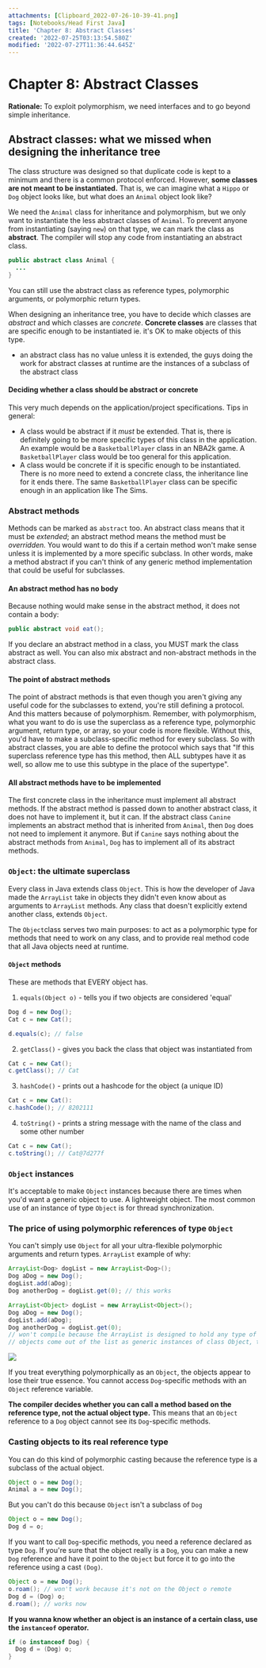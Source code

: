 ```yaml
---
attachments: [Clipboard_2022-07-26-10-39-41.png]
tags: [Notebooks/Head First Java]
title: 'Chapter 8: Abstract Classes'
created: '2022-07-25T03:13:54.580Z'
modified: '2022-07-27T11:36:44.645Z'
---
```


# Chapter 8: Abstract Classes

__Rationale:__ To exploit polymorphism, we need interfaces and to go beyond simple inheritance. 


## Abstract classes: what we missed when designing the inheritance tree

The class structure was designed so that duplicate code is kept to a minimum and there is a common protocol enforced. However, __some classes are not meant to be instantiated.__ That is, we can imagine what a `Hippo` or `Dog` object looks like, but what does an `Animal` object look like?

We need the `Animal` class for inheritance and polymorphism, but we only want to instantiate the less abstract classes of `Animal`. To prevent anyone from instantiating (saying `new`) on that type, we can mark the class as __abstract__. The compiler will stop any code from instantiating an abstract class. 

```java
public abstract class Animal {
  ...
}
```

You can still use the abstract class as reference types, polymorphic arguments, or polymorphic return types.

When designing an inheritance tree, you have to decide which classes are _abstract_ and which classes are _concrete_. __Concrete classes__ are classes that are specific enough to be instantiated ie. it's OK to make objects of this type. 

* an abstract class has no value unless it is extended, the guys doing the work for abstract classes at runtime are the instances of a subclass of the abstract class

#### Deciding whether a class should be abstract or concrete

This very much depends on the application/project specifications. Tips in general:

- A class would be abstract if it _must_ be extended. That is, there is definitely going to be more specific types of this class in the application. An example would be a `BasketballPlayer` class in an NBA2k game. A `BasketballPlayer` class would be too general for this application.
- A class would be concrete if it is specific enough to be instantiated. There is no more need to extend a concrete class, the inheritance line for it ends there. The same `BasketballPlayer` class can be specific enough in an application like The Sims.


### Abstract methods

Methods can be marked as `abstract` too. An abstract class means that it must be _extended_; an abstract method means the method must be _overridden._ You would want to do this if a certain method won't make sense unless it is implemented by a more specific subclass. In other words, make a method abstract if you can't think of any generic method implementation that could be useful for subclasses. 

#### An abstract method has no body

Because nothing would make sense in the abstract method, it does not contain a body:
```java
public abstract void eat();
```
If you declare an abstract method in a class, you MUST mark the class abstract as well. You can also mix abstract and non-abstract methods in the abstract class.

#### The point of abstract methods

The point of abstract methods is that even though you aren't giving any useful code for the subclasses to extend, you're still defining a protocol. And this matters because of polymorphism. Remember, with polymorphism, what you want to do is use the superclass as a reference type, polymorphic argument, return type, or array, so your code is more flexible. Without this, you'd have to make a subclass-specific method for every subclass. So with abstract classes, you are able to define the protocol which says that "If this superclass reference type has this method, then ALL subtypes have it as well, so allow me to use this subtype in the place of the supertype".

#### All abstract methods have to be implemented

The first concrete class in the inheritance must implement all abstract methods. If the abstract method is passed down to another abstract class, it does not have to implement it, but it can. If the abstract class `Canine` implements an abstract method that is inherited from `Animal`, then `Dog` does not need to implement it anymore. But if `Canine` says nothing about the abstract methods from `Animal`, `Dog` has to implement all of its abstract methods.

### `Object`: the ultimate superclass

Every class in Java extends class `Object`. This is how the developer of Java made the `ArrayList` take in objects they didn't even know about as arguments to `ArrayList` methods. Any class that doesn't explicitly extend another class, extends `Object`. 

The `Object`class serves two main purposes: to act as a polymorphic type for methods that need to work on any class, and to provide real method code that all Java objects need at runtime. 

#### `Object` methods
These are methods that EVERY object has.

1. `equals(Object o)` - tells you if two objects are considered 'equal'

```java
Dog d = new Dog();
Cat c = new Cat();

d.equals(c); // false
```

2. `getClass()` - gives you back the class that object was instantiated from
```java
Cat c = new Cat();
c.getClass(); // Cat
```

3. `hashCode()` - prints out a hashcode for the object (a unique ID)
```java
Cat c = new Cat():
c.hashCode(); // 8202111
```

4. `toString()` - prints a string message with the name of the class and some other number 
```java
Cat c = new Cat();
c.toString(); // Cat@7d277f
```

### `Object` instances

It's acceptable to make `Object` instances because there are times when you'd want a generic object to use. A lightweight object. The most common use of an instance of type `Object` is for thread synchronization. 

### The price of using polymorphic references of type `Object`

You can't simply use `Object` for all your ultra-flexible polymorphic arguments and return types. `ArrayList` example of why:

```java
ArrayList<Dog> dogList = new ArrayList<Dog>();
Dog aDog = new Dog();
dogList.add(aDog);
Dog anotherDog = dogList.get(0); // this works
```

```java
ArrayList<Object> dogList = new ArrayList<Object>();
Dog aDog = new Dog();
dogList.add(aDog);
Dog anotherDog = dogList.get(0);
// won't compile because the ArrayList is designed to hold any type of Object, the get() methods returns type Object and not Dog
// objects come out of the list as generic instances of class Object, the compiler cannot assume things
```

![](@attachment/Clipboard_2022-07-26-10-39-41.png)

If you treat everything polymorphically as an `Object`, the objects appear to lose their true essence. You cannot access `Dog`-specific methods with an `Object` reference variable. 

__The compiler decides whether you can call a method based on the reference type, not the actual object type.__ This means that an `Object` reference to a `Dog` object cannot see its `Dog`-specific methods. 

### Casting objects to its real reference type

You can do this kind of polymorphic casting because the reference type is a subclass of the actual object. 
```java
Object o = new Dog();
Animal a = new Dog();
```

But you can't do this because `Object` isn't a subclass of `Dog`
```java
Object o = new Dog();
Dog d = o;
```

If you want to call `Dog`-specific methods, you need a reference declared as type `Dog`. If you're sure that the object really is a `Dog`, you can make a new `Dog` reference and have it point to the `Object` but force it to go into the reference using a cast `(Dog)`.
```java
Object o = new Dog();
o.roam(); // won't work because it's not on the Object o remote
Dog d = (Dog) o;
d.roam(); // works now
``` 

__If you wanna know whether an object is an instance of a certain class, use the `instanceof` operator.__

```java
if (o instanceof Dog) {
  Dog d = (Dog) o;
}
```

